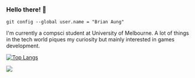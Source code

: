 ### Hello there! :wave: 
`git config --global user.name = "Brian Aung"`

I'm currently a compsci student at University of Melbourne. A lot of things in the tech world piques my curiosity but mainly interested in games development.

[![Top Langs](https://github-readme-stats.vercel.app/api/top-langs/?username=brianaung&show_icons=true&theme=dark&layout=compact)](https://github.com/anuraghazra/github-readme-stats)

![](https://i.imgur.com/7pyvr3k.jpg)
